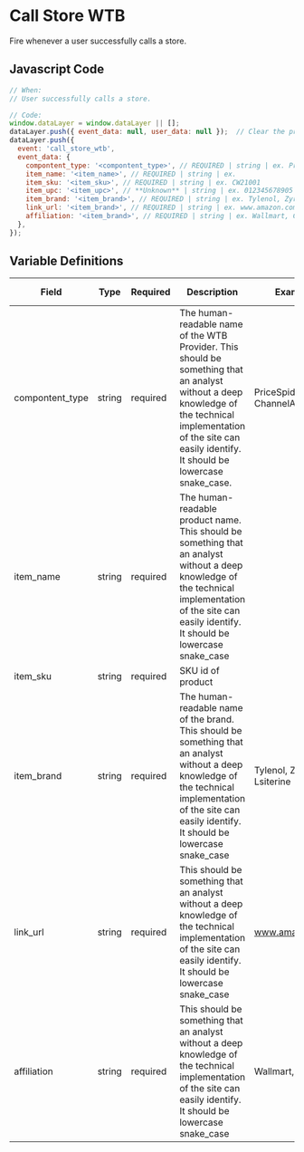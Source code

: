 # Call Store WTB

Fire whenever a user successfully calls a store.

## Javascript Code

```js
// When:
// User successfully calls a store.

// Code:
window.dataLayer = window.dataLayer || [];
dataLayer.push({ event_data: null, user_data: null });  // Clear the previous event_data object.
dataLayer.push({
  event: 'call_store_wtb',
  event_data: {
    compontent_type: '<compontent_type>', // REQUIRED | string | ex. PriceSpider, ChannelAdvisor
    item_name: '<item_name>', // REQUIRED | string | ex. 
    item_sku: '<item_sku>', // REQUIRED | string | ex. CW21001
    item_upc: '<item_upc>', // **Unknown** | string | ex. 012345678905 (12 digits)
    item_brand: '<item_brand>', // REQUIRED | string | ex. Tylenol, Zyretc, Lsiterine
    link_url: '<item_brand>', // REQUIRED | string | ex. www.amazon.com
    affiliation: '<item_brand>', // REQUIRED | string | ex. Wallmart, CVS
  },
});
```

## Variable Definitions

|Field|Type|Required|Description|Example|Pattern|Min Length|Max Length|Minimum|Maximum|Multiple Of|
| --- | --- | --- | --- | --- | --- | --- | --- | --- | --- | --- |
|compontent_type|string|required|The human-readable name of the WTB Provider. This should be something that an analyst without a deep knowledge of the technical implementation of the site can easily identify. It should be lowercase snake_case.|PriceSpider, ChannelAdvisor|
|item_name|string|required|The human-readable product name. This should be something that an analyst without a deep knowledge of the technical implementation of the site can easily identify. It should be lowercase snake_case||
|item_sku|string|required|SKU id of product||
|item_brand|string|required|The human-readable name of the brand. This should be something that an analyst without a deep knowledge of the technical implementation of the site can easily identify. It should be lowercase snake_case|Tylenol, Zyretc, Lsiterine|
|link_url|string|required|This should be something that an analyst without a deep knowledge of the technical implementation of the site can easily identify. It should be lowercase snake_case|www.amazon.com|
|affiliation|string|required|This should be something that an analyst without a deep knowledge of the technical implementation of the site can easily identify. It should be lowercase snake_case|Wallmart, CVS|
